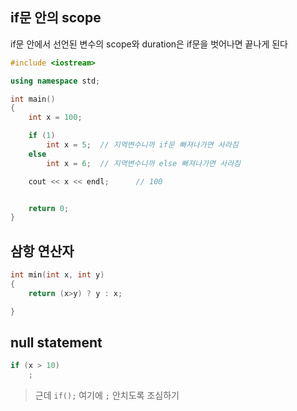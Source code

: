 ## if문 안의 scope

if문 안에서 선언된 변수의 scope와 duration은 if문을 벗어나면 끝나게 된다

```cpp
#include <iostream>

using namespace std;

int main() 
{
	int x = 100; 

	if (1)
		int x = 5;	// 지역변수니까 if문 빠져나가면 사라짐
	else
		int x = 6;	// 지역변수니까 else 빠져나가면 사라짐

	cout << x << endl;		// 100


	return 0;
}	
```

## 삼항 연산자

```cpp
int min(int x, int y)
{
	return (x>y) ? y : x;

}
```

## null statement

```cpp
if (x > 10) 
    ;
```

> 근데 `if();` 여기에 `;` 안치도록 조심하기